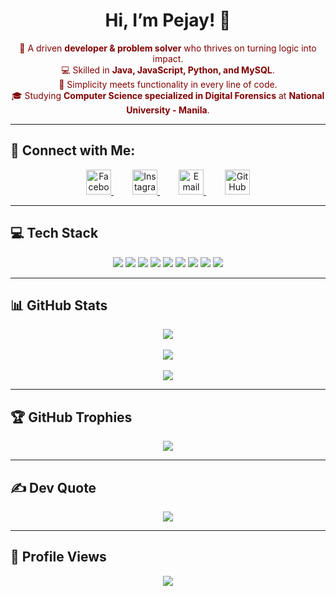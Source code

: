 <h1 align="center">Hi, I’m <strong>Pejay!</strong> 🖤</h1>

<p align="center" style="color:#800000;">
  💼 A driven <strong>developer & problem solver</strong> who thrives on turning logic into impact.  
  <br>💻 Skilled in <strong>Java, JavaScript, Python, and MySQL</strong>.  
  <br>🧠 Simplicity meets functionality in every line of code.  
  <br>🎓 Studying <strong>Computer Science specialized in Digital Forensics</strong> at <strong>National University - Manila</strong>.  
</p>

---

## 🔗 Connect with Me:

<p align="center">
  <a href="https://www.facebook.com/ferds.corbs2" target="_blank" style="margin: 0 15px;">
    <img src="https://img.icons8.com/ios-filled/50/800000/facebook-new.png" width="40" title="Facebook"/>
  </a>
  <a href="https://instagram.com/pejayyyy" target="_blank" style="margin: 0 15px;">
    <img src="https://img.icons8.com/ios-filled/50/800000/instagram-new.png" width="40" title="Instagram"/>
  </a>
  <a href="mailto:ferdinandcorbin26@gmail.com" target="_blank" style="margin: 0 15px;">
    <img src="https://img.icons8.com/ios-filled/50/800000/apple-mail.png" width="40" title="Email"/>
  </a>
  <a href="https://github.com/perdsssssss" target="_blank" style="margin: 0 15px;">
    <img src="https://img.icons8.com/ios-filled/50/800000/github.png" width="40" title="GitHub"/>
  </a>
</p>

---

## 💻 Tech Stack  
<p align="center">
  <img src="https://img.shields.io/badge/Java-800000?style=for-the-badge&logo=java&logoColor=white" />
  <img src="https://img.shields.io/badge/JavaScript-800000?style=for-the-badge&logo=javascript&logoColor=white" />
  <img src="https://img.shields.io/badge/Python-800000?style=for-the-badge&logo=python&logoColor=white" />
  <img src="https://img.shields.io/badge/HTML5-800000?style=for-the-badge&logo=html5&logoColor=white" />
  <img src="https://img.shields.io/badge/CSS3-800000?style=for-the-badge&logo=css3&logoColor=white" />
  <img src="https://img.shields.io/badge/MySQL-800000?style=for-the-badge&logo=mysql&logoColor=white" />
  <img src="https://img.shields.io/badge/MS_SQL-800000?style=for-the-badge&logo=microsoftsqlserver&logoColor=white" />
  <img src="https://img.shields.io/badge/GitHub-800000?style=for-the-badge&logo=github&logoColor=white" />
  <img src="https://img.shields.io/badge/VSCode-800000?style=for-the-badge&logo=visualstudiocode&logoColor=white" />
</p>

---

## 📊 GitHub Stats
<p align="center">
  <img src="https://github-readme-stats.vercel.app/api?username=perdsssssss&show_icons=true&bg_color=800000&title_color=ffffff&text_color=ffffff&icon_color=ffffff" />
  <br><br>
  <img src="https://github-readme-streak-stats.herokuapp.com/?user=perdsssssss&theme=dark&hide_border=false&ring=ff0000&fire=ff6666&sideNums=ff9999" />
  <br><br>
  <img src="https://github-readme-stats.vercel.app/api/top-langs/?username=perdsssssss&theme=dark&hide_border=false&bg_color=800000&title_color=ffffff&text_color=ffffff&layout=compact" />
</p>

---

## 🏆 GitHub Trophies
<p align="center">
  <img src="https://github-profile-trophy.vercel.app/?username=perdsssssss&theme=onedark&no-frame=false&no-bg=true&margin-w=4" />
</p>

---

## ✍️ Dev Quote
<p align="center">
  <img src="https://quotes-github-readme.vercel.app/api?type=horizontal&theme=dark" />
</p>

---

## 👀 Profile Views
<p align="center">
  <img src="https://komarev.com/ghpvc/?username=perdsssssss&color=800000&style=flat-square&label=Profile+Views" />
</p>
